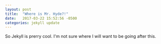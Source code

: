 ```yaml
---
layout: post
title:  "Where is Mr. Hyde?!"
date:   2017-03-22 15:52:56 -0500
categories: jekyll update
---
```

So Jekyll is prerry cool. I'm not sure where I will want to be going after this. 

[jekyll-docs]: https://jekyllrb.com/docs/home
[jekyll-gh]:   https://github.com/jekyll/jekyll
[jekyll-talk]: https://talk.jekyllrb.com/
